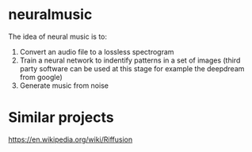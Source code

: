 neuralmusic
===========

The idea of neural music is to:

1. Convert an audio file to a lossless spectrogram
2. Train a neural network to indentify patterns in a set of images (third party software can be used at this stage for example the deepdream from google)
3. Generate music from noise

Similar projects
====================
https://en.wikipedia.org/wiki/Riffusion
